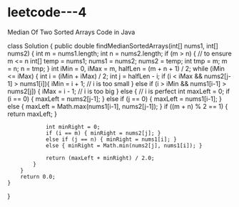 # leetcode---4
Median Of Two Sorted Arrays
Code in Java

class Solution {
    public double findMedianSortedArrays(int[] nums1, int[] nums2) {
        int m = nums1.length;
        int n = nums2.length;
        if (m > n) { // to ensure m <= n
            int[] temp = nums1; nums1 = nums2; nums2 = temp;
            int tmp = m; m = n; n = tmp;
        }
        int iMin = 0, iMax = m, halfLen = (m + n + 1) / 2;
        while (iMin <= iMax) {
            int i = (iMin + iMax) / 2;
            int j = halfLen - i;
            if (i < iMax && nums2[j-1] > nums1[i]){
                iMin = i + 1; // i is too small
            }
            else if (i > iMin && nums1[i-1] > nums2[j]) {
                iMax = i - 1; // i is too big
            }
            else { // i is perfect
                int maxLeft = 0;
                if (i == 0) { maxLeft = nums2[j-1]; }
                else if (j == 0) { maxLeft = nums1[i-1]; }
                else { maxLeft = Math.max(nums1[i-1], nums2[j-1]); }
                if ((m + n) % 2 == 1) { return maxLeft; }

                int minRight = 0;
                if (i == m) { minRight = nums2[j]; }
                else if (j == n) { minRight = nums1[i]; }
                else { minRight = Math.min(nums2[j], nums1[i]); }

                return (maxLeft + minRight) / 2.0;
            }
        }
        return 0.0;
    }
}
